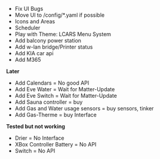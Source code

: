 * Fix UI Bugs
* Move UI to /config/*.yaml if possible
* Icons and Areas
* Scheduler
* Play with Theme: LCARS Menu System
* Add balcony power station
* Add w-lan bridge/Printer status
* Add KIA car api
* Add M365

**Later**
* Add Calendars = No good API
* Add Eve Water = Wait for Matter-Update
* Add Eve Switch = Wait for Matter-Update
* Add Sauna controller = buy
* Add Gas and Water usage sensors = buy sensors, tinker
* Add Gas-Therme = buy Interface

**Tested but not working**
* Drier = No Interface
* XBox Controller Battery = No API
* Switch = No API
